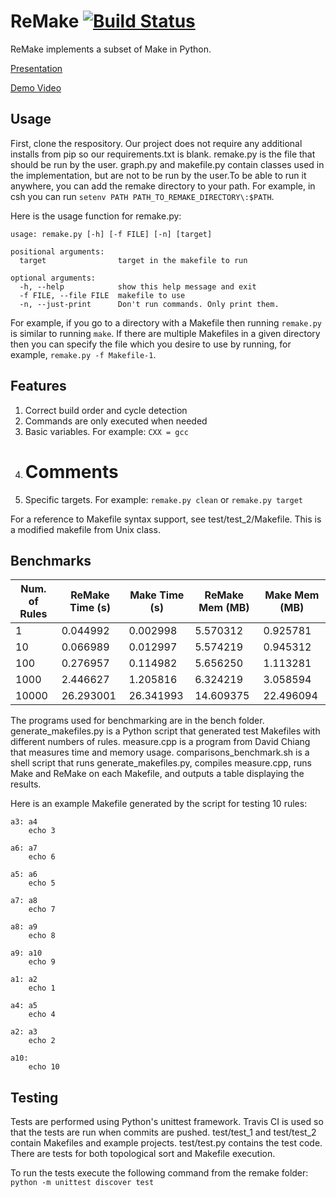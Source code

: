 # ReMake [![Build Status](https://travis-ci.org/DanielKerrigan/remake.svg?branch=master)](https://travis-ci.org/DanielKerrigan/remake)

ReMake implements a subset of Make in Python.

[Presentation](https://docs.google.com/a/nd.edu/presentation/d/1BBh9ergSZrSZWGNQKGSLtV7IUI77WEMpclgCcRdtVII/edit?usp=sharing)

[Demo Video](https://www.youtube.com/watch?v=xekGZYyH6d8)

## Usage

First, clone the respository. Our project does not require any additional installs from pip so our requirements.txt is blank. remake.py is the file that should be run by the user. graph.py and makefile.py contain classes used in the implementation, but are not to be run by the user.To be able to run it anywhere, you can add the remake directory to your path. For example, in csh you can run `setenv PATH PATH_TO_REMAKE_DIRECTORY\:$PATH`.

Here is the usage function for remake.py:

```
usage: remake.py [-h] [-f FILE] [-n] [target]

positional arguments:
  target                target in the makefile to run

optional arguments:
  -h, --help            show this help message and exit
  -f FILE, --file FILE  makefile to use
  -n, --just-print      Don't run commands. Only print them.
```

For example, if you go to a directory with a Makefile then running `remake.py` is similar to running `make`. If there are multiple Makefiles in a given directory then you can specify the file which you desire to use by running, for example, `remake.py -f Makefile-1`.

## Features

1. Correct build order and cycle detection
2. Commands are only executed when needed
3. Basic variables. For example: `CXX = gcc`
4. # Comments
5. Specific targets. For example: `remake.py clean` or `remake.py target`

For a reference to Makefile syntax support, see test/test_2/Makefile. This is a modified makefile from Unix class.

## Benchmarks

| Num. of Rules |ReMake Time (s)| Make Time (s) |ReMake Mem (MB)| Make Mem (MB) |
|---------------|---------------|---------------|---------------|---------------|
|              1|       0.044992|       0.002998|       5.570312|       0.925781|
|             10|       0.066989|       0.012997|       5.574219|       0.945312|
|            100|       0.276957|       0.114982|       5.656250|       1.113281|
|           1000|       2.446627|       1.205816|       6.324219|       3.058594|
|          10000|      26.293001|      26.341993|      14.609375|      22.496094|


The programs used for benchmarking are in the bench folder. generate_makefiles.py is a Python script that generated test Makefiles with different numbers of rules. measure.cpp is a program from David Chiang that measures time and memory usage. comparisons_benchmark.sh is a shell script that runs generate_makefiles.py, compiles measure.cpp, runs Make and ReMake on each Makefile, and outputs a table displaying the results.

Here is an example Makefile generated by the script for testing 10 rules:

```
a3: a4
	echo 3

a6: a7
	echo 6

a5: a6
	echo 5

a7: a8
	echo 7

a8: a9
	echo 8

a9: a10
	echo 9

a1: a2
	echo 1

a4: a5
	echo 4

a2: a3
	echo 2

a10:
	echo 10
```

## Testing

Tests are performed using Python's unittest framework. Travis CI is used so that the tests are run when commits are pushed. test/test_1 and test/test_2 contain Makefiles and example projects. test/test.py contains the test code. There are tests for both topological sort and Makefile execution.

To run the tests execute the following command from the remake folder:
``python -m unittest discover test``


